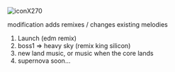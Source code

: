 ![iconX270](https://user-images.githubusercontent.com/80191234/130106948-801b8cf0-df82-424d-82bd-d7ec68b6b169.png)


modification adds remixes / changes existing melodies
1. Launch (edm remix)
2. boss1 => heavy sky (remix king silicon)
3. new land music, or music when the core lands
4. supernova soon...
